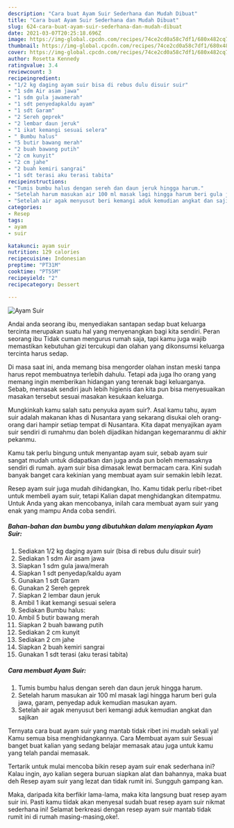 ```yaml
---
description: "Cara buat Ayam Suir Sederhana dan Mudah Dibuat"
title: "Cara buat Ayam Suir Sederhana dan Mudah Dibuat"
slug: 624-cara-buat-ayam-suir-sederhana-dan-mudah-dibuat
date: 2021-03-07T20:25:18.696Z
image: https://img-global.cpcdn.com/recipes/74ce2cd0a58c7df1/680x482cq70/ayam-suir-foto-resep-utama.jpg
thumbnail: https://img-global.cpcdn.com/recipes/74ce2cd0a58c7df1/680x482cq70/ayam-suir-foto-resep-utama.jpg
cover: https://img-global.cpcdn.com/recipes/74ce2cd0a58c7df1/680x482cq70/ayam-suir-foto-resep-utama.jpg
author: Rosetta Kennedy
ratingvalue: 3.4
reviewcount: 3
recipeingredient:
- "1/2 kg daging ayam suir bisa di rebus dulu disuir suir"
- "1 sdm Air asam jawa"
- "1 sdm gula jawamerah"
- "1 sdt penyedapkaldu ayam"
- "1 sdt Garam"
- "2 Sereh geprek"
- "2 lembar daun jeruk"
- "1 ikat kemangi sesuai selera"
- " Bumbu halus"
- "5 butir bawang merah"
- "2 buah bawang putih"
- "2 cm kunyit"
- "2 cm jahe"
- "2 buah kemiri sangrai"
- "1 sdt terasi aku terasi tabita"
recipeinstructions:
- "Tumis bumbu halus dengan sereh dan daun jeruk hingga harum."
- "Setelah harum masukan air 100 ml masak lagi hingga harum beri gula jawa, garam, penyedap aduk kemudian masukan ayam."
- "Setelah air agak menyusut beri kemangi aduk kemudian angkat dan sajikan"
categories:
- Resep
tags:
- ayam
- suir

katakunci: ayam suir 
nutrition: 129 calories
recipecuisine: Indonesian
preptime: "PT31M"
cooktime: "PT55M"
recipeyield: "2"
recipecategory: Dessert

---
```



![Ayam Suir](https://img-global.cpcdn.com/recipes/74ce2cd0a58c7df1/680x482cq70/ayam-suir-foto-resep-utama.jpg)

Andai anda seorang ibu, menyediakan santapan sedap buat keluarga tercinta merupakan suatu hal yang menyenangkan bagi kita sendiri. Peran seorang ibu Tidak cuman mengurus rumah saja, tapi kamu juga wajib memastikan kebutuhan gizi tercukupi dan olahan yang dikonsumsi keluarga tercinta harus sedap.

Di masa  saat ini, anda memang bisa mengorder olahan instan meski tanpa harus repot membuatnya terlebih dahulu. Tetapi ada juga lho orang yang memang ingin memberikan hidangan yang terenak bagi keluarganya. Sebab, memasak sendiri jauh lebih higienis dan kita pun bisa menyesuaikan masakan tersebut sesuai masakan kesukaan keluarga. 



Mungkinkah kamu salah satu penyuka ayam suir?. Asal kamu tahu, ayam suir adalah makanan khas di Nusantara yang sekarang disukai oleh orang-orang dari hampir setiap tempat di Nusantara. Kita dapat menyajikan ayam suir sendiri di rumahmu dan boleh dijadikan hidangan kegemaranmu di akhir pekanmu.

Kamu tak perlu bingung untuk menyantap ayam suir, sebab ayam suir sangat mudah untuk didapatkan dan juga anda pun boleh memasaknya sendiri di rumah. ayam suir bisa dimasak lewat bermacam cara. Kini sudah banyak banget cara kekinian yang membuat ayam suir semakin lebih lezat.

Resep ayam suir juga mudah dihidangkan, lho. Kamu tidak perlu ribet-ribet untuk membeli ayam suir, tetapi Kalian dapat menghidangkan ditempatmu. Untuk Anda yang akan mencobanya, inilah cara membuat ayam suir yang enak yang mampu Anda coba sendiri.

<!--inarticleads1-->

##### Bahan-bahan dan bumbu yang dibutuhkan dalam menyiapkan Ayam Suir:

1. Sediakan 1/2 kg daging ayam suir (bisa di rebus dulu disuir suir)
1. Sediakan 1 sdm Air asam jawa
1. Siapkan 1 sdm gula jawa/merah
1. Siapkan 1 sdt penyedap/kaldu ayam
1. Gunakan 1 sdt Garam
1. Gunakan 2 Sereh geprek
1. Siapkan 2 lembar daun jeruk
1. Ambil 1 ikat kemangi sesuai selera
1. Sediakan  Bumbu halus:
1. Ambil 5 butir bawang merah
1. Siapkan 2 buah bawang putih
1. Sediakan 2 cm kunyit
1. Sediakan 2 cm jahe
1. Siapkan 2 buah kemiri sangrai
1. Gunakan 1 sdt terasi (aku terasi tabita)




<!--inarticleads2-->

##### Cara membuat Ayam Suir:

1. Tumis bumbu halus dengan sereh dan daun jeruk hingga harum.
1. Setelah harum masukan air 100 ml masak lagi hingga harum beri gula jawa, garam, penyedap aduk kemudian masukan ayam.
1. Setelah air agak menyusut beri kemangi aduk kemudian angkat dan sajikan




Ternyata cara buat ayam suir yang mantab tidak ribet ini mudah sekali ya! Kamu semua bisa menghidangkannya. Cara Membuat ayam suir Sesuai banget buat kalian yang sedang belajar memasak atau juga untuk kamu yang telah pandai memasak.

Tertarik untuk mulai mencoba bikin resep ayam suir enak sederhana ini? Kalau ingin, ayo kalian segera buruan siapkan alat dan bahannya, maka buat deh Resep ayam suir yang lezat dan tidak rumit ini. Sungguh gampang kan. 

Maka, daripada kita berfikir lama-lama, maka kita langsung buat resep ayam suir ini. Pasti kamu tiidak akan menyesal sudah buat resep ayam suir nikmat sederhana ini! Selamat berkreasi dengan resep ayam suir mantab tidak rumit ini di rumah masing-masing,oke!.

